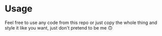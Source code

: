 # Usage

Feel free to use any code from this repo or just copy the whole thing and style it like you want, just don't pretend to be me 🙃